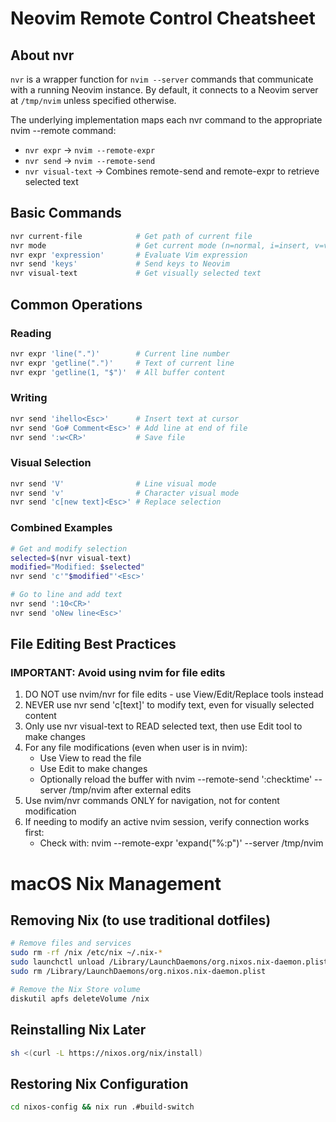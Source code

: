 # Neovim Remote Control Cheatsheet

## About nvr

`nvr` is a wrapper function for `nvim --server` commands that communicate with a running Neovim instance.
By default, it connects to a Neovim server at `/tmp/nvim` unless specified otherwise.

The underlying implementation maps each nvr command to the appropriate nvim --remote command:

- `nvr expr` → `nvim --remote-expr`
- `nvr send` → `nvim --remote-send`
- `nvr visual-text` → Combines remote-send and remote-expr to retrieve selected text

## Basic Commands

```bash
nvr current-file            # Get path of current file
nvr mode                    # Get current mode (n=normal, i=insert, v=visual)
nvr expr 'expression'       # Evaluate Vim expression
nvr send 'keys'             # Send keys to Neovim
nvr visual-text             # Get visually selected text
```

## Common Operations

### Reading

```bash
nvr expr 'line(".")'        # Current line number
nvr expr 'getline(".")'     # Text of current line
nvr expr 'getline(1, "$")'  # All buffer content
```

### Writing

```bash
nvr send 'ihello<Esc>'      # Insert text at cursor
nvr send 'Go# Comment<Esc>' # Add line at end of file
nvr send ':w<CR>'           # Save file
```

### Visual Selection

```bash
nvr send 'V'                # Line visual mode
nvr send 'v'                # Character visual mode
nvr send 'c[new text]<Esc>' # Replace selection
```

### Combined Examples

```bash
# Get and modify selection
selected=$(nvr visual-text)
modified="Modified: $selected"
nvr send 'c'"$modified"'<Esc>'

# Go to line and add text
nvr send ':10<CR>'
nvr send 'oNew line<Esc>'
```

## File Editing Best Practices

### IMPORTANT: Avoid using nvim for file edits

1. DO NOT use nvim/nvr for file edits - use View/Edit/Replace tools instead
2. NEVER use nvr send 'c[text]<Esc>' to modify text, even for visually selected content
3. Only use nvr visual-text to READ selected text, then use Edit tool to make changes
4. For any file modifications (even when user is in nvim):
   - Use View to read the file
   - Use Edit to make changes
   - Optionally reload the buffer with nvim --remote-send ':checktime<CR>' --server /tmp/nvim after external edits
5. Use nvim/nvr commands ONLY for navigation, not for content modification
6. If needing to modify an active nvim session, verify connection works first:
   - Check with: nvim --remote-expr 'expand("%:p")' --server /tmp/nvim

# macOS Nix Management

## Removing Nix (to use traditional dotfiles)

```bash
# Remove files and services
sudo rm -rf /nix /etc/nix ~/.nix-*
sudo launchctl unload /Library/LaunchDaemons/org.nixos.nix-daemon.plist
sudo rm /Library/LaunchDaemons/org.nixos.nix-daemon.plist

# Remove the Nix Store volume
diskutil apfs deleteVolume /nix
```

## Reinstalling Nix Later

```bash
sh <(curl -L https://nixos.org/nix/install)
```

## Restoring Nix Configuration

```bash
cd nixos-config && nix run .#build-switch
```

